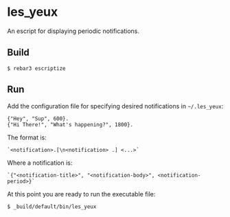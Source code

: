 les_yeux
=====

An escript for displaying periodic notifications.

Build
-----

    $ rebar3 escriptize

Run
---

Add the configuration file for specifying desired notifications in `~/.les_yeux`:

    {"Hey", "Sup", 600}.
    {"Hi There!", "What's happening?", 1800}.

The format is:

    `<notification>.[\n<notification> .] <...>`

Where a notification is:

    `{"<notification-title>", "<notification-body>", <notification-period>}`

At this point you are ready to run the executable file:

    $ _build/default/bin/les_yeux

